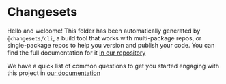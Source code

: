 # Changesets

Hello and welcome! This folder has been
automatically generated by `@changesets/cli`, a
build tool that works with multi-package repos, or
single-package repos to help you version and
publish your code. You can find the full
documentation for it
[in our repository](https://github.com/changesets/changesets)

We have a quick list of common questions to get
you started engaging with this project in
[our documentation](https://github.com/changesets/changesets/blob/main/docs/common-questions.md)
